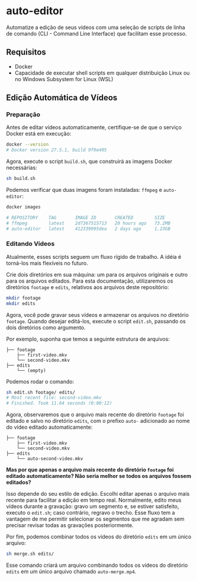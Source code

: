 # auto-editor  

Automatize a edição de seus vídeos com uma seleção de scripts de linha de comando (CLI - Command Line Interface) que facilitam esse processo.  

## Requisitos  
* Docker  
* Capacidade de executar shell scripts em qualquer distribuição Linux ou no Windows Subsystem for Linux (WSL)  

## Edição Automática de Vídeos  

### Preparação  

Antes de editar vídeos automaticamente, certifique-se de que o serviço Docker está em execução:  
```sh
docker --version
# Docker version 27.5.1, build 9f9e405
```  

Agora, execute o script `build.sh`, que construirá as imagens Docker necessárias:  
```sh
sh build.sh
```  

Podemos verificar que duas imagens foram instaladas: `ffmpeg` e `auto-editor`:  
```sh
docker images

# REPOSITORY    TAG       IMAGE ID       CREATED        SIZE
# ffmpeg        latest    2d7367515713   20 hours ago   73.2MB
# auto-editor   latest    412339995dea   2 days ago     1.23GB
```  

### Editando Vídeos  

Atualmente, esses scripts seguem um fluxo rígido de trabalho. A idéia é torná-los mais flexíveis no futuro.  

Crie dois diretórios em sua máquina: um para os arquivos originais e outro para os arquivos editados. Para esta documentação, utilizaremos os diretórios `footage` e `edits`, relativos aos arquivos deste repositório:  
```sh
mkdir footage
mkdir edits
```  

Agora, você pode gravar seus vídeos e armazenar os arquivos no diretório `footage`. Quando desejar editá-los, execute o script `edit.sh`, passando os dois diretórios como argumento.

Por exemplo, suponha que temos a seguinte estrutura de arquivos:  
```
├── footage
    ├── first-video.mkv
    └── second-video.mkv
├── edits
    └── (empty)
```  

Podemos rodar o comando:  
```sh
sh edit.sh footage/ edits/
# Most recent file: second-video.mkv
# Finished. Took 11.64 seconds (0:00:12) 
```  

Agora, observaremos que o arquivo mais recente do diretório `footage` foi editado e salvo no diretório `edits`, com o prefixo `auto-` adicionado ao nome do vídeo editado automaticamente:  
```
├── footage
    ├── first-video.mkv
    └── second-video.mkv
├── edits
    └── auto-second-video.mkv
```  

**Mas por que apenas o arquivo mais recente do diretório `footage` foi editado automaticamente? Não seria melhor se todos os arquivos fossem editados?**  

Isso depende do seu estilo de edição. Escolhi editar apenas o arquivo mais recente para facilitar a edição em tempo real. Normalmente, edito meus vídeos durante a gravação: gravo um segmento e, se estiver satisfeito, executo o `edit.sh`; caso contrário, regravo o trecho. Esse fluxo tem a vantagem de me permitir selecionar os segmentos que me agradam sem precisar revisar todas as gravações posteriormente.  

Por fim, podemos combinar todos os vídeos do diretório `edits` em um único arquivo:  
```sh
sh merge.sh edits/
```

Esse comando criará um arquivo combinando todos os vídeos do diretório `edits` em um único arquivo chamado `auto-merge.mp4`.